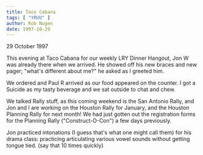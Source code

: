 ```yaml
---
title: Taco Cabana
tags: [ "YRUU" ]
author: Rob Nugen
date: 1997-10-29
---
```


<p class=date>29 October 1997</p>

<p>
This evening at Taco Cabana for our weekly LRY Dinner Hangout, Jon W was already there when we arrived. He showed off his new braces and new pager; "what's different about me?" he asked as I greeted him.
<p>
We ordered and Paul R arrived as our food appeared on the counter. I got a Suicide as my tasty beverage and we sat outside to chat and chew.
<p>
We talked Rally stuff, as this coming weekend is the San Antonio Rally, and Jon and I are working on the Houston Rally for January, and the Houston Planning Rally for next month! We had just gotten out the registration forms for the Planning Rally ("Construct-O-Con") a few days previously.
<p>
Jon practiced intonations (I guess that's what one might call them) for his drama class: practicing articulating various vowel sounds without getting tongue tied. (say that 10 times quickly)
<p>

